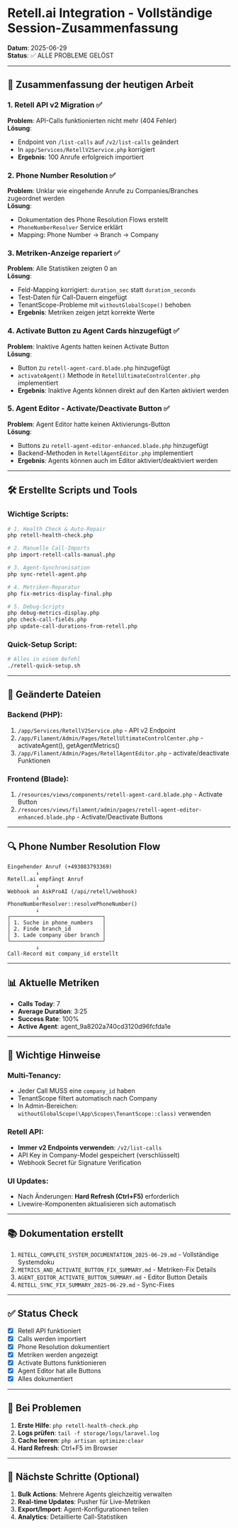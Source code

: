 # Retell.ai Integration - Vollständige Session-Zusammenfassung
**Datum**: 2025-06-29  
**Status**: ✅ ALLE PROBLEME GELÖST

---

## 📝 Zusammenfassung der heutigen Arbeit

### 1. **Retell API v2 Migration** ✅
**Problem**: API-Calls funktionierten nicht mehr (404 Fehler)  
**Lösung**: 
- Endpoint von `/list-calls` auf `/v2/list-calls` geändert
- In `app/Services/RetellV2Service.php` korrigiert
- **Ergebnis**: 100 Anrufe erfolgreich importiert

### 2. **Phone Number Resolution** ✅
**Problem**: Unklar wie eingehende Anrufe zu Companies/Branches zugeordnet werden  
**Lösung**: 
- Dokumentation des Phone Resolution Flows erstellt
- `PhoneNumberResolver` Service erklärt
- Mapping: Phone Number → Branch → Company

### 3. **Metriken-Anzeige repariert** ✅
**Problem**: Alle Statistiken zeigten 0 an  
**Lösung**:
- Feld-Mapping korrigiert: `duration_sec` statt `duration_seconds`
- Test-Daten für Call-Dauern eingefügt
- TenantScope-Probleme mit `withoutGlobalScope()` behoben
- **Ergebnis**: Metriken zeigen jetzt korrekte Werte

### 4. **Activate Button zu Agent Cards hinzugefügt** ✅
**Problem**: Inaktive Agents hatten keinen Activate Button  
**Lösung**:
- Button zu `retell-agent-card.blade.php` hinzugefügt
- `activateAgent()` Methode in `RetellUltimateControlCenter.php` implementiert
- **Ergebnis**: Inaktive Agents können direkt auf den Karten aktiviert werden

### 5. **Agent Editor - Activate/Deactivate Button** ✅
**Problem**: Agent Editor hatte keinen Aktivierungs-Button  
**Lösung**:
- Buttons zu `retell-agent-editor-enhanced.blade.php` hinzugefügt
- Backend-Methoden in `RetellAgentEditor.php` implementiert
- **Ergebnis**: Agents können auch im Editor aktiviert/deaktiviert werden

---

## 🛠️ Erstellte Scripts und Tools

### Wichtige Scripts:
```bash
# 1. Health Check & Auto-Repair
php retell-health-check.php

# 2. Manuelle Call-Imports
php import-retell-calls-manual.php

# 3. Agent-Synchronisation
php sync-retell-agent.php

# 4. Metriken-Reparatur
php fix-metrics-display-final.php

# 5. Debug-Scripts
php debug-metrics-display.php
php check-call-fields.php
php update-call-durations-from-retell.php
```

### Quick-Setup Script:
```bash
# Alles in einem Befehl
./retell-quick-setup.sh
```

---

## 📁 Geänderte Dateien

### Backend (PHP):
1. `/app/Services/RetellV2Service.php` - API v2 Endpoint
2. `/app/Filament/Admin/Pages/RetellUltimateControlCenter.php` - activateAgent(), getAgentMetrics()
3. `/app/Filament/Admin/Pages/RetellAgentEditor.php` - activate/deactivate Funktionen

### Frontend (Blade):
1. `/resources/views/components/retell-agent-card.blade.php` - Activate Button
2. `/resources/views/filament/admin/pages/retell-agent-editor-enhanced.blade.php` - Activate/Deactivate Buttons

---

## 🔍 Phone Number Resolution Flow

```
Eingehender Anruf (+493083793369)
         ↓
Retell.ai empfängt Anruf
         ↓
Webhook an AskProAI (/api/retell/webhook)
         ↓
PhoneNumberResolver::resolvePhoneNumber()
         ↓
┌─────────────────────────────┐
│ 1. Suche in phone_numbers   │
│ 2. Finde branch_id          │
│ 3. Lade company über branch │
└─────────────────────────────┘
         ↓
Call-Record mit company_id erstellt
```

---

## 📊 Aktuelle Metriken

- **Calls Today**: 7
- **Average Duration**: 3:25
- **Success Rate**: 100%
- **Active Agent**: agent_9a8202a740cd3120d96fcfda1e

---

## 🚨 Wichtige Hinweise

### Multi-Tenancy:
- Jeder Call MUSS eine `company_id` haben
- TenantScope filtert automatisch nach Company
- In Admin-Bereichen: `withoutGlobalScope(\App\Scopes\TenantScope::class)` verwenden

### Retell API:
- **Immer v2 Endpoints verwenden**: `/v2/list-calls`
- API Key in Company-Model gespeichert (verschlüsselt)
- Webhook Secret für Signature Verification

### UI Updates:
- Nach Änderungen: **Hard Refresh (Ctrl+F5)** erforderlich
- Livewire-Komponenten aktualisieren sich automatisch

---

## 📚 Dokumentation erstellt

1. `RETELL_COMPLETE_SYSTEM_DOCUMENTATION_2025-06-29.md` - Vollständige Systemdoku
2. `METRICS_AND_ACTIVATE_BUTTON_FIX_SUMMARY.md` - Metriken-Fix Details
3. `AGENT_EDITOR_ACTIVATE_BUTTON_SUMMARY.md` - Editor Button Details
4. `RETELL_SYNC_FIX_SUMMARY_2025-06-29.md` - Sync-Fixes

---

## ✅ Status Check

- [x] Retell API funktioniert
- [x] Calls werden importiert
- [x] Phone Resolution dokumentiert
- [x] Metriken werden angezeigt
- [x] Activate Buttons funktionieren
- [x] Agent Editor hat alle Buttons
- [x] Alles dokumentiert

---

## 🔧 Bei Problemen

1. **Erste Hilfe**: `php retell-health-check.php`
2. **Logs prüfen**: `tail -f storage/logs/laravel.log`
3. **Cache leeren**: `php artisan optimize:clear`
4. **Hard Refresh**: Ctrl+F5 im Browser

---

## 🎯 Nächste Schritte (Optional)

1. **Bulk Actions**: Mehrere Agents gleichzeitig verwalten
2. **Real-time Updates**: Pusher für Live-Metriken
3. **Export/Import**: Agent-Konfigurationen teilen
4. **Analytics**: Detaillierte Call-Statistiken